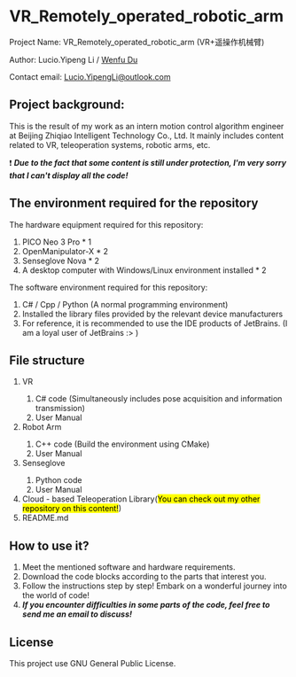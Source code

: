 # VR_Remotely_operated_robotic_arm
Project Name: VR_Remotely_operated_robotic_arm (VR+遥操作机械臂)

Author: Lucio.Yipeng Li / <a href="https://github.com/WenfuDu">Wenfu Du</a>

Contact email: Lucio.YipengLi@outlook.com

<h2>Project background:</h2> This is the result of my work as an intern motion control algorithm engineer at Beijing Zhiqiao Intelligent Technology Co., Ltd. It mainly includes content related to VR, teleoperation systems, robotic arms, etc. 

❗ ***Due to the fact that some content is still under protection, I'm very sorry that I can't display all the code!***

<h2>The environment required for the repository</h2>

The hardware equipment required for this repository:
1. PICO Neo 3 Pro                                                * 1
2. OpenManipulator-X                                             * 2
3. Senseglove Nova                                               * 2
4. A desktop computer with Windows/Linux environment installed   * 2

The software environment required for this repository:
1. C# / Cpp / Python (A normal programming environment)
2. Installed the library files provided by the relevant device manufacturers
3. For reference, it is recommended to use the IDE products of JetBrains. (I am a loyal user of JetBrains :> )

<h2>File structure</h2>
<ol>
<li>VR</li>
<ol>
<li>C# code (Simultaneously includes pose acquisition and information transmission)</li>
<li>User Manual</li>
</ol>
<li>Robot Arm</li>
<ol>
  <li>C++ code (Build the environment using CMake)</li>
  <li>User Manual</li>
</ol>
<li>Senseglove</li>
<ol>
  <li>Python code</li>
  <li>User Manual</li>
</ol>
<li>Cloud - based Teleoperation Library(<mark>You can check out my other repository on this content!</mark>)</li>
<li>README.md</li>
</ol>

<h2>How to use it?</h2>
<ol>
  <li>Meet the mentioned software and hardware requirements.</li>
  <li>Download the code blocks according to the parts that interest you.</li>
  <li>Follow the instructions step by step! Embark on a wonderful journey into the world of code!  </li>
  <li><strong><em>If you encounter difficulties in some parts of the code, feel free to send me an email to discuss! </em></strong></li>
</ol>

<h2>License</h2>
This project use GNU General Public License.
